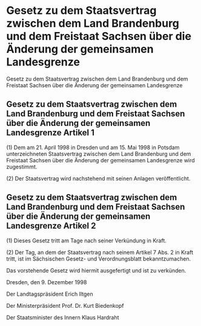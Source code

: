 # Gesetz zu dem Staatsvertrag zwischen dem Land Brandenburg und dem Freistaat Sachsen über die Änderung der gemeinsamen Landesgrenze

Gesetz zu dem Staatsvertrag zwischen dem Land Brandenburg und dem Freistaat Sachsen über die Änderung der gemeinsamen Landesgrenze

## Gesetz zu dem Staatsvertrag zwischen dem Land Brandenburg und dem Freistaat Sachsen über die Änderung der gemeinsamen Landesgrenze Artikel 1

(1) Dem am 21. April 1998 in Dresden und am 15. Mai 1998 in Potsdam unterzeichneten 
        Staatsvertrag zwischen dem Land Brandenburg und dem Freistaat Sachsen über die Änderung der gemeinsamen Landesgrenze wird zugestimmt.

(2) Der Staatsvertrag wird nachstehend mit seinen Anlagen veröffentlicht.


## Gesetz zu dem Staatsvertrag zwischen dem Land Brandenburg und dem Freistaat Sachsen über die Änderung der gemeinsamen Landesgrenze Artikel 2

(1) Dieses Gesetz tritt am Tage nach seiner Verkündung in Kraft.

(2) Der Tag, an dem der Staatsvertrag nach seinem Artikel 7 Abs. 2 in Kraft tritt, ist im Sächsischen Gesetz- und Verordnungsblatt bekanntzumachen.

Das vorstehende Gesetz wird hiermit ausgefertigt und ist zu verkünden.

Dresden, den 9. Dezember 1998

Der Landtagspräsident 
         Erich Iltgen

Der Ministerpräsident 
         Prof. Dr. Kurt Biedenkopf

Der Staatsminister des Innern 
         Klaus Hardraht


